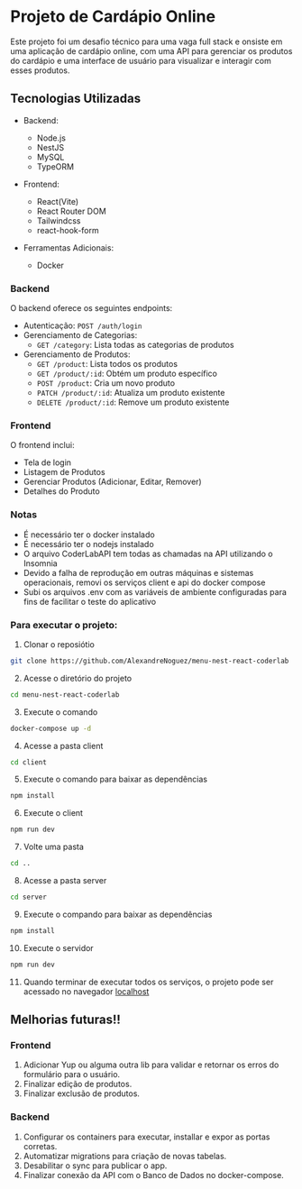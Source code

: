 # Projeto de Cardápio Online

Este projeto foi um desafio técnico para uma vaga full stack e   onsiste em uma aplicação de cardápio online, com uma API para gerenciar os produtos do cardápio e uma interface de usuário para visualizar e interagir com esses produtos.

## Tecnologias Utilizadas

- Backend:
  - Node.js
  - NestJS
  - MySQL
  - TypeORM

- Frontend:
  - React(Vite)
  - React Router DOM
  - Tailwindcss
  - react-hook-form

- Ferramentas Adicionais:
  - Docker

### Backend

O backend oferece os seguintes endpoints:

- Autenticação: `POST /auth/login`
- Gerenciamento de Categorias:
  - `GET /category`: Lista todas as categorias de produtos
- Gerenciamento de Produtos:
  - `GET /product`: Lista todos os produtos
  - `GET /product/:id`: Obtém um produto específico
  - `POST /product`: Cria um novo produto
  - `PATCH /product/:id`: Atualiza um produto existente
  - `DELETE /product/:id`: Remove um produto existente

### Frontend

O frontend inclui:
- Tela de login
- Listagem de Produtos
- Gerenciar Produtos (Adicionar, Editar, Remover)
- Detalhes do Produto

### Notas
- É necessário ter o docker instalado
- É necessário ter o nodejs instalado
- O arquivo CoderLabAPI tem todas as chamadas na API utilizando o Insomnia
- Devido a falha de reprodução em outras máquinas e sistemas operacionais, removi os serviços client e api do docker compose
- Subi os arquivos .env com as variáveis de ambiente configuradas para fins de facilitar o teste do aplicativo

### Para executar o projeto:
1. Clonar o reposiótio 
```bash 
git clone https://github.com/AlexandreNoguez/menu-nest-react-coderlab
```

2. Acesse o diretório do projeto 
```bash
cd menu-nest-react-coderlab
```

3. Execute o comando 
```bash 
docker-compose up -d
```

4. Acesse a pasta client 
```bash 
cd client
```

5. Execute o comando para baixar as dependências
```bash 
npm install
``` 

6. Execute o client 
```bash
npm run dev
```

7. Volte uma pasta 
```bash
cd ..
```

8. Acesse a pasta server 
```bash 
cd server
```

9. Execute o compando para baixar as dependências
```bash 
npm install
``` 

10. Execute o servidor 
```bash
npm run dev
```

11. Quando terminar de executar todos os serviços, o projeto pode ser acessado no navegador <a href="http://localhost:5173">localhost</a>

## Melhorias futuras!!

### Frontend
<ol>
  <li>Adicionar Yup ou alguma outra lib para validar e retornar os erros do formulário para o usuário.</li>
  <li>Finalizar edição de produtos.</li>
  <li>Finalizar exclusão de produtos.</li>
</ol>

### Backend
<ol>
  <li>Configurar os containers para executar, installar e expor as portas corretas.</li>
  <li>Automatizar migrations para criação de novas tabelas.</li>
  <li>Desabilitar o sync para publicar o app.</li>
  <li>Finalizar conexão da API com o Banco de Dados no docker-compose.</li>
</ol>